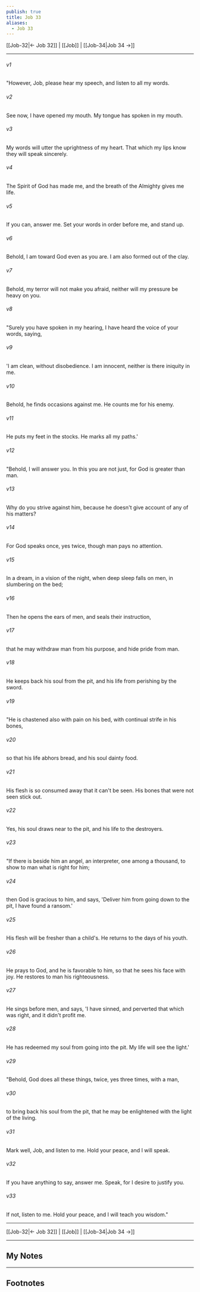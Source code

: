 ```yaml
---
publish: true
title: Job 33
aliases:
  - Job 33
---
```


[[Job-32|← Job 32]] | [[Job]] | [[Job-34|Job 34 →]]
***



###### v1 
"However, Job, please hear my speech, and listen to all my words. 

###### v2 
See now, I have opened my mouth. My tongue has spoken in my mouth. 

###### v3 
My words will utter the uprightness of my heart. That which my lips know they will speak sincerely. 

###### v4 
The Spirit of God has made me, and the breath of the Almighty gives me life. 

###### v5 
If you can, answer me. Set your words in order before me, and stand up. 

###### v6 
Behold, I am toward God even as you are. I am also formed out of the clay. 

###### v7 
Behold, my terror will not make you afraid, neither will my pressure be heavy on you. 

###### v8 
"Surely you have spoken in my hearing, I have heard the voice of your words, saying, 

###### v9 
'I am clean, without disobedience. I am innocent, neither is there iniquity in me. 

###### v10 
Behold, he finds occasions against me. He counts me for his enemy. 

###### v11 
He puts my feet in the stocks. He marks all my paths.' 

###### v12 
"Behold, I will answer you. In this you are not just, for God is greater than man. 

###### v13 
Why do you strive against him, because he doesn't give account of any of his matters? 

###### v14 
For God speaks once, yes twice, though man pays no attention. 

###### v15 
In a dream, in a vision of the night, when deep sleep falls on men, in slumbering on the bed; 

###### v16 
Then he opens the ears of men, and seals their instruction, 

###### v17 
that he may withdraw man from his purpose, and hide pride from man. 

###### v18 
He keeps back his soul from the pit, and his life from perishing by the sword. 

###### v19 
"He is chastened also with pain on his bed, with continual strife in his bones, 

###### v20 
so that his life abhors bread, and his soul dainty food. 

###### v21 
His flesh is so consumed away that it can't be seen. His bones that were not seen stick out. 

###### v22 
Yes, his soul draws near to the pit, and his life to the destroyers. 

###### v23 
"If there is beside him an angel, an interpreter, one among a thousand, to show to man what is right for him; 

###### v24 
then God is gracious to him, and says, 'Deliver him from going down to the pit, I have found a ransom.' 

###### v25 
His flesh will be fresher than a child's. He returns to the days of his youth. 

###### v26 
He prays to God, and he is favorable to him, so that he sees his face with joy. He restores to man his righteousness. 

###### v27 
He sings before men, and says, 'I have sinned, and perverted that which was right, and it didn't profit me. 

###### v28 
He has redeemed my soul from going into the pit. My life will see the light.' 

###### v29 
"Behold, God does all these things, twice, yes three times, with a man, 

###### v30 
to bring back his soul from the pit, that he may be enlightened with the light of the living. 

###### v31 
Mark well, Job, and listen to me. Hold your peace, and I will speak. 

###### v32 
If you have anything to say, answer me. Speak, for I desire to justify you. 

###### v33 
If not, listen to me. Hold your peace, and I will teach you wisdom."

***
[[Job-32|← Job 32]] | [[Job]] | [[Job-34|Job 34 →]]

---
## My Notes

---
## Footnotes
